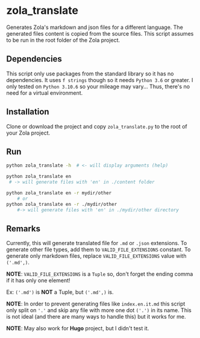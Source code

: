 # zola_translate

Generates Zola's markdown and json files for a different language.
The generated files content is copied from the source files.
This script assumes to be run in the root folder of the Zola project.

## Dependencies

This script only use packages from the standard library so it has no dependencies. It uses `f strings` though so it needs `Python 3.6` or greater. I only tested on `Python 3.10.6` so your mileage may vary... Thus, there's no need for a virtual environment.

## Installation

Clone or download the project and copy `zola_translate.py` to the root of your Zola project.

## Run

```bash
python zola_translate -h  # <- will display arguments (help)
```

```bash
python zola_translate en
 # -> will generate files with 'en' in ./content folder
```

```bash
python zola_translate en -r mydir/other
    # or
python zola_translate en -r ./mydir/other
    #-> will generate files with 'en' in ./mydir/other directory
```

## Remarks

Currently, this will generate translated file for `.md` or `.json` extensions.
To generate other file types, add them to `VALID_FILE_EXTENSIONS` constant.
To generate only markdown files, replace `VALID_FILE_EXTENSIONS` value with `('.md',)`.

**NOTE**: `VALID_FILE_EXTENSIONS` is a `Tuple` so, don't forget the ending comma if it has only one element!

Ex: `('.md')` is **NOT** a Tuple, but `('.md',)` is.

**NOTE**: In order to prevent generating files like `index.en.it.md` this script only split on `'.'` and skip any file with more one dot `('.')` in its name. This is not ideal (and there are many ways to handle this) but it works for me.

**NOTE**: May also work for **Hugo** project, but I didn't test it.

